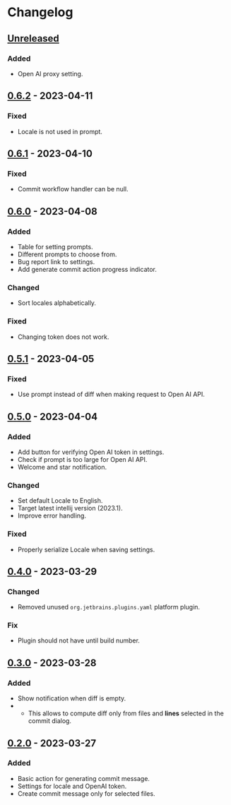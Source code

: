 # Changelog

## [Unreleased]
### Added
- Open AI proxy setting.

## [0.6.2] - 2023-04-11

### Fixed
- Locale is not used in prompt.

## [0.6.1] - 2023-04-10

### Fixed
- Commit workflow handler can be null.

## [0.6.0] - 2023-04-08

### Added
- Table for setting prompts.
- Different prompts to choose from.
- Bug report link to settings.
- Add generate commit action progress indicator.

### Changed
- Sort locales alphabetically.

### Fixed
- Changing token does not work.

## [0.5.1] - 2023-04-05

### Fixed
- Use prompt instead of diff when making request to Open AI API.

## [0.5.0] - 2023-04-04

### Added
- Add button for verifying Open AI token in settings.
- Check if prompt is too large for Open AI API.
- Welcome and star notification.

### Changed
- Set default Locale to English.
- Target latest intellij version (2023.1).
- Improve error handling.

### Fixed
- Properly serialize Locale when saving settings.

## [0.4.0] - 2023-03-29

### Changed
- Removed unused `org.jetbrains.plugins.yaml` platform plugin.

### Fix
- Plugin should not have until build number.

## [0.3.0] - 2023-03-28

### Added
- Show notification when diff is empty.
- - This allows to compute diff only from files and **lines** selected in the commit dialog.

## [0.2.0] - 2023-03-27

### Added
- Basic action for generating commit message.
- Settings for locale and OpenAI token.
- Create commit message only for selected files.

[Unreleased]: https://github.com/Blarc/ai-commits-intellij-plugin/compare/v0.6.2...HEAD
[0.6.2]: https://github.com/Blarc/ai-commits-intellij-plugin/compare/v0.6.1...v0.6.2
[0.6.1]: https://github.com/Blarc/ai-commits-intellij-plugin/compare/v0.6.0...v0.6.1
[0.6.0]: https://github.com/Blarc/ai-commits-intellij-plugin/compare/v0.5.1...v0.6.0
[0.5.1]: https://github.com/Blarc/ai-commits-intellij-plugin/compare/v0.5.0...v0.5.1
[0.5.0]: https://github.com/Blarc/ai-commits-intellij-plugin/compare/v0.4.0...v0.5.0
[0.4.0]: https://github.com/Blarc/ai-commits-intellij-plugin/compare/v0.3.0...v0.4.0
[0.3.0]: https://github.com/Blarc/ai-commits-intellij-plugin/compare/v0.2.0...v0.3.0
[0.2.0]: https://github.com/Blarc/ai-commits-intellij-plugin/commits/v0.2.0

